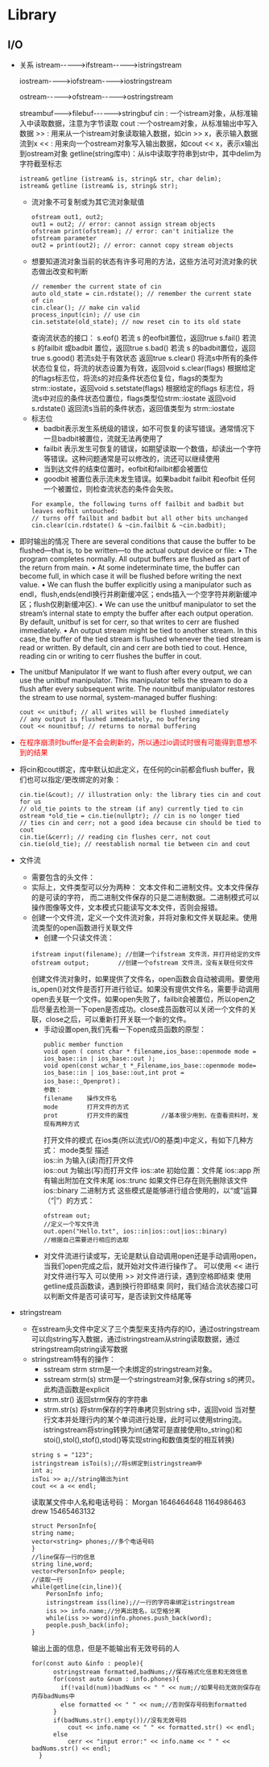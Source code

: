 # Library
## I/O
- 关系
  istream----->ifstream----->istringstream
     
  iostream---->iofstream---->iostringstream
     
  ostream----->ofstream----->ostringstream
     
  streambuf--->filebuf------>stringbuf
  cin : 一个istream对象，从标准输入中读取数据，注意为字节读取
  cout :一个ostream对象，从标准输出中写入数据
  \>\> : 用来从一个istream对象读取输入数据，如cin \>\> x，表示输入数据流到x
  \<\< : 用来向一个ostream对象写入输出数据，如cout \<\< x，表示x输出到ostream对象
  getline(string库中)：从is中读取字符串到str中，其中delim为字符截至标志
  ```
  istream& getline (istream& is, string& str, char delim);
  istream& getline (istream& is, string& str);
  ```
  - 流对象不可复制或为其它流对象赋值
    ```
    ofstream out1, out2;
    out1 = out2; // error: cannot assign stream objects
    ofstream print(ofstream); // error: can't initialize the ofstream parameter
    out2 = print(out2); // error: cannot copy stream objects
    ```
  - 想要知道流对象当前的状态有许多可用的方法，这些方法可对流对象的状态做出改变和判断
    ```
    // remember the current state of cin
    auto old_state = cin.rdstate(); // remember the current state of cin
    cin.clear(); // make cin valid
    process_input(cin); // use cin
    cin.setstate(old_state); // now reset cin to its old state
    ```
    查询流状态的接口：
    s.eof()  若流 s 的eofbit置位，返回true
    s.fail()  若流 s 的failbit 或badbit 置位，返回true
    s.bad() 若流 s 的badbit置位，返回true
    s.good() 若流s处于有效状态 返回true
    s.clear() 将流s中所有的条件状态位复位，将流的状态设置为有效，返回void
    s.clear(flags) 根据给定的flags标志位，将流s的对应条件状态位复位，flags的类型为strm::iostate，返回void
    s.setstate(flags) 根据给定的flags 标志位，将流s中对应的条件状态位置位，flags类型位strm::iostate 返回void
    s.rdstate() 返回流s当前的条件状态，返回值类型为 strm::iostate
  - 标志位
    - badbit表示发生系统级的错误，如不可恢复的读写错误。通常情况下一旦badbit被置位，流就无法再使用了
    - failbit 表示发生可恢复的错误，如期望读取一个数值，却读出一个字符等错误。这种问题通常是可以修改的，流还可以继续使用
    - 当到达文件的结束位置时，eofbit和failbit都会被置位
    - goodbit 被置位表示流未发生错误。如果badbit failbit 和eofbit 任何一个被置位，则检查流状态的条件会失败。
    ```
    For example, the following turns off failbit and badbit but leaves eofbit untouched:
    // turns off failbit and badbit but all other bits unchanged
    cin.clear(cin.rdstate() & ~cin.failbit & ~cin.badbit);
    ```
- 即时输出的情况
  There are several conditions that cause the buffer to be flushed—that is, to be written—to the actual output device or file:
  • The program completes normally. All output buffers are flushed as part of the return from main.
  • At some indeterminate time, the buffer can become full, in which case it will be flushed before writing the next value.
  • We can flush the buffer explicitly using a manipulator such as endl，flush,ends(endl换行并刷新缓冲区；ends插入一个空字符并刷新缓冲区；flush仅刷新缓冲区).
  • We can use the unitbuf manipulator to set the stream’s internal state to empty the buffer after each output operation. By default, unitbuf is set for cerr, so that writes to cerr are flushed immediately.
  • An output stream might be tied to another stream. In this case, the buffer of the tied stream is flushed whenever the tied stream is read or written. By default, cin and cerr are both tied to cout. Hence, reading cin or writing to cerr flushes the buffer in cout.
- The unitbuf Manipulator
  If we want to flush after every output, we can use the unitbuf manipulator. This manipulator tells the stream to do a flush after every subsequent write. The nounitbuf manipulator restores the stream to use normal, system-managed buffer flushing:
  ```
  cout << unitbuf; // all writes will be flushed immediately
  // any output is flushed immediately, no buffering
  cout << nounitbuf; // returns to normal buffering
  ```
- <font color='red'>在程序崩溃时buffer是不会会刷新的，所以通过io调试时很有可能得到意想不到的结果</font>

- 将cin和cout绑定，库中默认如此定义，在任何的cin前都会flush buffer，我们也可以指定/更改绑定的对象：
  ```
  cin.tie(&cout); // illustration only: the library ties cin and cout for us 
  // old_tie points to the stream (if any) currently tied to cin 
  ostream *old_tie = cin.tie(nullptr); // cin is no longer tied 
  // ties cin and cerr; not a good idea because cin should be tied to cout
  cin.tie(&cerr); // reading cin flushes cerr, not cout
  cin.tie(old_tie); // reestablish normal tie between cin and cout
  ```
- 文件流
  - 需要包含的头文件： <fstream> 
  - 实际上，文件类型可以分为两种： 文本文件和二进制文件。文本文件保存的是可读的字符， 而二进制文件保存的只是二进制数据。二进制模式可以操作图像等文件，文本模式只能读写文本文件，否则会报错。
  - 创建一个文件流，定义一个文件流对象，并将对象和文件关联起来。使用流类型的open函数进行关联文件
     - 创建一个只读文件流：
      ```
      ifstream input(filename); //创建一个ifstream 文件流，并打开给定的文件
      ofstream output;        //创建一个ofstream 文件流，没有关联任何文件
      ```
     创建文件流对象时，如果提供了文件名，open函数会自动被调用。要使用is_open()对文件是否打开进行验证。如果没有提供文件名，需要手动调用open去关联一个文件。如果open失败了，failbit会被置位，所以open之后尽量去检测一下open是否成功。close成员函数可以关闭一个文件的关联，close之后，可以重新打开关联一个新的文件。
    - 手动设置open,我们先看一下open成员函数的原型：
      ```
      public member function 
      void open ( const char * filename,ios_base::openmode mode = ios_base::in | ios_base::out );
      void open(const wchar_t *_Filename,ios_base::openmode mode= ios_base::in | ios_base::out,int prot = ios_base::_Openprot)；
      参数：
      filename    操作文件名  
      mode        打开文件的方式
      prot        打开文件的属性         //基本很少用到，在查看资料时，发现有两种方式
      ```
      打开文件的模式 在ios类(所以流式I/O的基类)中定义，有如下几种方式：
      mode类型             描述          
      ios::in      为输入(读)而打开文件     
      ios::out     为输出(写)而打开文件
      ios::ate     初始位置：文件尾
      ios::app     所有输出附加在文件末尾
      ios::trunc   如果文件已存在则先删除该文件
      ios::binary  二进制方式
      这些模式是能够进行组合使用的，以“或”运算（“|”）的方式：
      ```
      ofstream out;                                               //定义一个写文件流
      out.open("Hello.txt", ios::in|ios::out|ios::binary)         //根据自己需要进行相应的选取
      ```
    - 对文件流进行读或写，无论是默认自动调用open还是手动调用open，当我们open完成之后，就开始对文件进行操作了。
      可以使用 << 进行对文件进行写入
      可以使用 >> 对文件进行读，遇到空格即结束
      使用getline成员函数读，遇到换行符即结束
      同时，我们结合流状态接口可以判断文件是否可读可写，是否读到文件结尾等
- stringstream
    - 在sstream头文件中定义了三个类型来支持内存的IO，通过ostringstream可以向string写入数据，通过istringstream从string读取数据，通过stringstream向string读写数据
    - stringstream特有的操作：
        - sstream strm	strm是一个未绑定的stringstream对象。
        - sstream strm(s)	strm是一个stringstream对象,保存string s的拷贝。此构造函数是explicit 
        - strm.str()	返回strm保存的字符串
        - strm.str(s)	将strm保存的字符串拷贝到string s中，返回void
      当对整行文本并处理行内的某个单词进行处理，此时可以使用string流。
      istringstream将string转换为int(通常可是直接使用to_string()和stoi(),stol(),stof(),stod()等实现string和数值类型的相互转换)
      ```
      string s = "123";
      istringstream isToi(s);//将s绑定到istringstream中
      int a;
      isToi >> a;//string输出为int
      cout << a << endl;
      ```
      读取某文件中人名和电话号码：
      Morgan 1646464648 1164986463
      drew 15465463132
      ```
      struct PersonInfo{
      string name;
      vector<string> phones;//多个电话号码
      }
      //line保存一行的信息
      string line,word;
      vector<PersonInfo> people;
      //读取一行
      while(getline(cin,line)){
          PersonInfo info;
          istringstream iss(line);//一行的字符串绑定istringstream
          iss >> info.name;//分离出姓名，以空格分离
          while(iss >> word)info.phones.push_back(word);
          people.push_back(info);
      }
      ```
      输出上面的信息，但是不能输出有无效号码的人
      ```
      for(const auto &info : people){
            ostringstream formatted,badNums;//保存格式化信息和无效信息
            for(const auto &num : info.phones){
              if(!vaild(num))badNums << " " << num;//如果号码无效则保存在内存badNums中
              else formatted << " " << num;//否则保存号码到formatted
            }
            if(badNums.str().empty())//没有无效号码
                cout << info.name << " " << formatted.str() << endl;
            else
                cerr << "input error:" << info.name << " " << badNums.str() << endl;
        }
        ```
